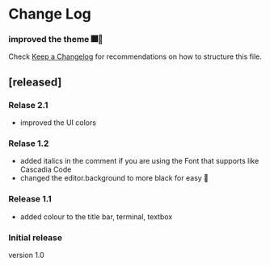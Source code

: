 # Change Log

### improved the theme 🎆🎉

Check [Keep a Changelog](http://keepachangelog.com/) for recommendations on how to structure this file.

## [released]
### Relase 2.1
* improved the UI colors
### Relase 1.2
* added italics in the comment if you are using the Font that supports like Cascadia Code
* changed the editor.background to more black for easy 📖

### Release 1.1
- added colour to the title bar, terminal, textbox

### Initial release
version 1.0